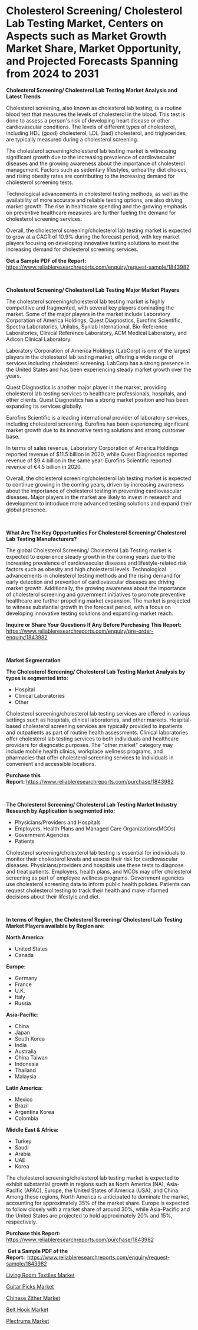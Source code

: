<p><h1>Cholesterol Screening/ Cholesterol Lab Testing Market, Centers on Aspects such as Market Growth Market Share, Market Opportunity, and Projected Forecasts Spanning from 2024 to 2031</h1></p><p><strong>Cholesterol Screening/ Cholesterol Lab Testing Market Analysis and Latest Trends</strong></p>
<p><p>Cholesterol screening, also known as cholesterol lab testing, is a routine blood test that measures the levels of cholesterol in the blood. This test is done to assess a person's risk of developing heart disease or other cardiovascular conditions. The levels of different types of cholesterol, including HDL (good) cholesterol, LDL (bad) cholesterol, and triglycerides, are typically measured during a cholesterol screening.</p><p>The cholesterol screening/cholesterol lab testing market is witnessing significant growth due to the increasing prevalence of cardiovascular diseases and the growing awareness about the importance of cholesterol management. Factors such as sedentary lifestyles, unhealthy diet choices, and rising obesity rates are contributing to the increasing demand for cholesterol screening tests.</p><p>Technological advancements in cholesterol testing methods, as well as the availability of more accurate and reliable testing options, are also driving market growth. The rise in healthcare spending and the growing emphasis on preventive healthcare measures are further fueling the demand for cholesterol screening services.</p><p>Overall, the cholesterol screening/cholesterol lab testing market is expected to grow at a CAGR of 10.9% during the forecast period, with key market players focusing on developing innovative testing solutions to meet the increasing demand for cholesterol screening services.</p></p>
<p><strong>Get a Sample PDF of the Report:&nbsp;</strong> <a href="https://www.reliableresearchreports.com/enquiry/request-sample/1843982">https://www.reliableresearchreports.com/enquiry/request-sample/1843982</a></p>
<p>&nbsp;</p>
<p><strong>Cholesterol Screening/ Cholesterol Lab Testing Major Market Players</strong></p>
<p><p>The cholesterol screening/cholesterol lab testing market is highly competitive and fragmented, with several key players dominating the market. Some of the major players in the market include Laboratory Corporation of America Holdings, Quest Diagnostics, Eurofins Scientific, Spectra Laboratories, Unilabs, Synlab International, Bio-Reference Laboratories, Clinical Reference Laboratory, ACM Medical Laboratory, and Adicon Clinical Laboratory.</p><p>Laboratory Corporation of America Holdings (LabCorp) is one of the largest players in the cholesterol lab testing market, offering a wide range of services including cholesterol screening. LabCorp has a strong presence in the United States and has been experiencing steady market growth over the years.</p><p>Quest Diagnostics is another major player in the market, providing cholesterol lab testing services to healthcare professionals, hospitals, and other clients. Quest Diagnostics has a strong market position and has been expanding its services globally.</p><p>Eurofins Scientific is a leading international provider of laboratory services, including cholesterol screening. Eurofins has been experiencing significant market growth due to its innovative testing solutions and strong customer base.</p><p>In terms of sales revenue, Laboratory Corporation of America Holdings reported revenue of $11.5 billion in 2020, while Quest Diagnostics reported revenue of $9.4 billion in the same year. Eurofins Scientific reported revenue of €4.5 billion in 2020.</p><p>Overall, the cholesterol screening/cholesterol lab testing market is expected to continue growing in the coming years, driven by increasing awareness about the importance of cholesterol testing in preventing cardiovascular diseases. Major players in the market are likely to invest in research and development to introduce more advanced testing solutions and expand their global presence.</p></p>
<p>&nbsp;</p>
<p><strong>What Are The Key Opportunities For Cholesterol Screening/ Cholesterol Lab Testing Manufacturers?</strong></p>
<p><p>The global Cholesterol Screening/ Cholesterol Lab Testing market is expected to experience steady growth in the coming years due to the increasing prevalence of cardiovascular diseases and lifestyle-related risk factors such as obesity and high cholesterol levels. Technological advancements in cholesterol testing methods and the rising demand for early detection and prevention of cardiovascular diseases are driving market growth. Additionally, the growing awareness about the importance of cholesterol screening and government initiatives to promote preventive healthcare are further propelling market expansion. The market is projected to witness substantial growth in the forecast period, with a focus on developing innovative testing solutions and expanding market reach.</p></p>
<p><strong>Inquire or Share Your Questions If Any Before Purchasing This Report:</strong> <a href="https://www.reliableresearchreports.com/enquiry/pre-order-enquiry/1843982">https://www.reliableresearchreports.com/enquiry/pre-order-enquiry/1843982</a></p>
<p>&nbsp;</p>
<p><strong>Market Segmentation</strong></p>
<p><strong>The Cholesterol Screening/ Cholesterol Lab Testing Market Analysis by types is segmented into:</strong></p>
<p><ul><li>Hospital</li><li>Clinical Laboratories</li><li>Other</li></ul></p>
<p><p>Cholesterol screening/cholesterol lab testing services are offered in various settings such as hospitals, clinical laboratories, and other markets. Hospital-based cholesterol screening services are typically provided to inpatients and outpatients as part of routine health assessments. Clinical laboratories offer cholesterol lab testing services to both individuals and healthcare providers for diagnostic purposes. The "other market" category may include mobile health clinics, workplace wellness programs, and pharmacies that offer cholesterol screening services to individuals in convenient and accessible locations.</p></p>
<p><strong>Purchase this Report:&nbsp;</strong><a href="https://www.reliableresearchreports.com/purchase/1843982">https://www.reliableresearchreports.com/purchase/1843982</a></p>
<p>&nbsp;</p>
<p><strong>The Cholesterol Screening/ Cholesterol Lab Testing Market Industry Research by Application is segmented into:</strong></p>
<p><ul><li>Physicians/Providers and Hospitals</li><li>Employers, Health Plans and Managed Care Organizations(MCOs)</li><li>Government Agencies</li><li>Patients</li></ul></p>
<p><p>Cholesterol screening/cholesterol lab testing is essential for individuals to monitor their cholesterol levels and assess their risk for cardiovascular diseases. Physicians/providers and hospitals use these tests to diagnose and treat patients. Employers, health plans, and MCOs may offer cholesterol screening as part of employee wellness programs. Government agencies use cholesterol screening data to inform public health policies. Patients can request cholesterol testing to track their health and make informed decisions about their lifestyle and diet.</p></p>
<p>&nbsp;</p>
<p><strong>In terms of Region, the Cholesterol Screening/ Cholesterol Lab Testing Market Players available by Region are:</strong></p>
<p>
    <p> <strong> North America: </strong>
        <ul>
            <li>United States</li>
            <li>Canada</li>
        </ul>
        </p> 
    <p> <strong> Europe: </strong>
        <ul>
            <li>Germany</li>
            <li>France</li>
            <li>U.K.</li>
            <li>Italy</li>
            <li>Russia</li>
        </ul>
        </p> 
    <p> <strong> Asia-Pacific: </strong>
        <ul>
            <li>China</li>
            <li>Japan</li>
            <li>South Korea</li>
            <li>India</li>
            <li>Australia</li>
            <li>China Taiwan</li>
            <li>Indonesia</li>
            <li>Thailand</li>
            <li>Malaysia</li>
        </ul>
        </p> 
    <p> <strong> Latin America: </strong>
        <ul>
            <li>Mexico</li>
            <li>Brazil</li>
            <li>Argentina Korea</li>
            <li>Colombia</li>
        </ul>
        </p> 
    <p> <strong> Middle East & Africa: </strong>
        <ul>
            <li>Turkey</li>
            <li>Saudi</li>
            <li>Arabia</li>
            <li>UAE</li>
            <li>Korea</li>
        </ul>
    </p>
    </p>
<p><p>The cholesterol screening/cholesterol lab testing market is expected to exhibit substantial growth in regions such as North America (NA), Asia-Pacific (APAC), Europe, the United States of America (USA), and China. Among these regions, North America is anticipated to dominate the market, accounting for approximately 35% of the market share. Europe is expected to follow closely with a market share of around 30%, while Asia-Pacific and the United States are projected to hold approximately 20% and 15%, respectively.</p></p>
<p><strong>Purchase this Report: </strong><a href="https://www.reliableresearchreports.com/purchase/1843982">https://www.reliableresearchreports.com/purchase/1843982</a></p>
<p>&nbsp;<strong>Get a Sample PDF of the Report:&nbsp;&nbsp;</strong><a href="https://www.reliableresearchreports.com/enquiry/request-sample/1843982">https://www.reliableresearchreports.com/enquiry/request-sample/1843982</a></p>
<p><strong></strong></p>
<p><p><a href="https://github.com/jsmusil/Market-Research-Report-List-2/blob/main/living-room-textiles-market.md">Living Room Textiles Market</a></p><p><a href="https://github.com/Krish2023na/Market-Research-Report-List-3/blob/main/guitar-picks-market.md">Guitar Picks Market</a></p><p><a href="https://github.com/Alonsoolds3wq1d81czn8rbol/Market-Research-Report-List-1/blob/main/chinese-zither-market.md">Chinese Zither Market</a></p><p><a href="https://github.com/yemakinde/Market-Research-Report-List-1/blob/main/belt-hook-market.md">Belt Hook Market</a></p><p><a href="https://github.com/RickHolmes3/Market-Research-Report-List-3/blob/main/plectrums-market.md">Plectrums Market</a></p></p>